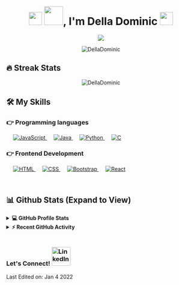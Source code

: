 
<h1 align="center">
  <img src="https://media2.giphy.com/media/UVG0BN8TOMKkPOJS6e/200w.webp?cid=ecf05e47xdv22x001ha1txp29yn7v9qml7m9pvjk5r2cqj8g&rid=200w.webp&ct=s" width="35"> <img src="https://media3.giphy.com/media/j6ZhcAyUctYrj2ueBi/200.webp?cid=ecf05e47lqwz8omkmgsqo3etfghmj9aplaoqgigxbrd9u8wu&rid=200.webp&ct=s" width="50">, I'm Della Dominic <img src="https://media2.giphy.com/media/UVG0BN8TOMKkPOJS6e/200w.webp?cid=ecf05e47xdv22x001ha1txp29yn7v9qml7m9pvjk5r2cqj8g&rid=200w.webp&ct=s" width="35"></h1>
<p align="center">
  <a href="https://github.com/DenverCoder1/readme-typing-svg"><img src="https://readme-typing-svg.herokuapp.com?lines=Software+Developer;JavaScript%20is%20my%20SuperPower;Learning%20Something%20new%20each%20Day&center=true&width=500&height=50"></a>
</p>
<p align="center"> <img src="https://komarev.com/ghpvc/?username=DellaDominic&label=Profile%20views&color=0e75b6&style=plastic" alt="DellaDominic" /> </p>

## 🔥 Streak Stats
<p align="center"><img src="https://github-readme-streak-stats.herokuapp.com/?user=DellaDominic&theme=algolia" alt="DellaDominic"  /></p>


## 🛠️ My Skills

### 👉 Programming languages

<p align="left"> 
  
  &emsp;
  <a href="https://developer.mozilla.org/en-US/docs/Web/JavaScript" target="_blank"> 
     <img alt="JavaScript" src="https://img.shields.io/badge/JavaScript%20-%23F7DF1E.svg?logo=javascript&logoColor=black">
   </a>
  &emsp;
  <a href="https://www.java.com" target="_blank"> 
    <img alt="Java" src="https://img.shields.io/badge/Java-%23007396.svg?logo=java&logoColor=white">
  </a>
  &emsp;
   <a href="https://www.python.org" target="_blank">
    <img alt="Python" src="https://img.shields.io/badge/Python%20-%2314354C.svg?logo=python&logoColor=white">
  </a>
   &emsp; 
  <a href="https://www.cprogramming.com/" target="_blank"> 
    <img alt="C" src="https://img.shields.io/badge/C%20-%232370ED.svg?logo=c&logoColor=white">
  </a>
  
</p>

### 👉 Frontend Development
<p align="left"> 
  &emsp; 
  <a href="https://www.w3.org/html/" target="_blank"> 
   <img alt="HTML" src="https://img.shields.io/badge/HTML5%20-%23E34F26.svg?logo=html5&logoColor=white">
  </a>   
  &emsp;
  <a href="https://www.w3schools.com/css/" target="_blank">
    <img alt="CSS" src="https://img.shields.io/badge/CSS%20-%231572B6.svg?logo=css3&logoColor=white">
  </a> 
   &emsp;
  <a href="https://getbootstrap.com" target="_blank"> 
    <img alt="Bootstrap" src="https://img.shields.io/badge/Bootstrap-%23563D7C.svg?style=flat&logo=bootstrap&logoColor=white"/>
  </a>
  &emsp;
  <a href="https://reactjs.org/" target="_blank"> 
    <img alt="React" src="https://badges.aleen42.com/src/react.svg"/>
  </a>
</p>

<br/>

## 📊 Github Stats (Expand to View) 


<details> 
  <summary><b>💻 GitHub Profile Stats</b></summary>
  <br/>
  <p align="center">
    <a href="https://github.com/anuraghazra/github-readme-stats"><img alt="Della's Github Stats" src="https://github-readme-stats.vercel.app/api?username=DellaDominic&show_icons=true&count_private=true&theme=algolia" height="192px"/></a>
<br/>
  &nbsp;
	  <img src="https://github-readme-stats.vercel.app/api/top-langs?username=DellaDominic&show_icons=true&locale=en&layout=compact&theme=algolia" alt="DellaDominic" height="192px"/>
  <br/>
  
  </p>
</details>


<details>
  <summary><b>⚡ Recent GitHub Activity</b></summary>
  <br/>
   <a href="https://github.com/DellaDominic"><img alt="Della's Activity Graph" src="https://activity-graph.herokuapp.com/graph?username=DellaDominic&custom_title=Della%20Dominic's%20Contribution%20Graph&theme=react-dark" /></a>
  <br/>

</details>

<br/>

### Let's Connect! <a href="https://linkedin.com/in/de11ad0minic1"><img src="https://cliply.co/wp-content/uploads/2021/02/372102050_LINKEDIN_ICON_TRANSPARENT_1080.gif" alt="LinkedIn" width="50"></a>
<p align="center">
  


 Last Edited on: Jan 4 2022








